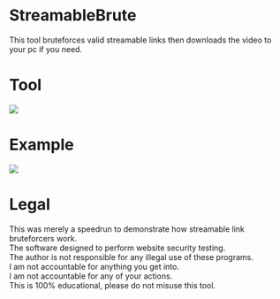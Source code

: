 # StreamableBrute
 This tool bruteforces valid streamable links then downloads the video to your pc if you need.
 
# Tool
![](https://i.ibb.co/NypSvDt/tool.png)

# Example
![](https://i.ibb.co/YZVv5tM/example.png)

# Legal
 This was merely a speedrun to demonstrate how streamable link bruteforcers work.<br/>
 The software designed to perform website security testing.<br/>
 The author is not responsible for any illegal use of these programs.<br/>
 I am not accountable for anything you get into.<br/>
 I am not accountable for any of your actions.<br/>
 This is 100% educational, please do not misuse this tool.
